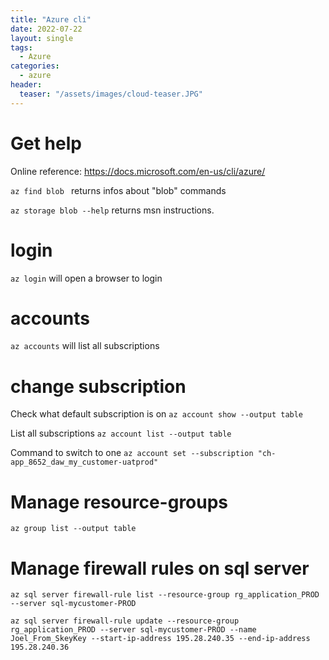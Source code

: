```yaml
---
title: "Azure cli"
date: 2022-07-22
layout: single
tags:
  - Azure
categories:
  - azure
header:
  teaser: "/assets/images/cloud-teaser.JPG"
---
```


# Get help
Online reference: https://docs.microsoft.com/en-us/cli/azure/

```az find blob ``` returns infos about "blob" commands

```az storage blob --help``` returns msn instructions. 


# login
```az login``` will open a browser to login

# accounts
```az accounts``` will list all subscriptions

# change subscription

Check what default subscription is on
```az account show --output table```

List all subscriptions
```az account list --output table```

Command to switch to one
```az account set --subscription "ch-app_8652_daw_my_customer-uatprod"```

# Manage resource-groups
```az group list --output table```

# Manage firewall rules on sql server
```az sql server firewall-rule list --resource-group rg_application_PROD --server sql-mycustomer-PROD```

```az sql server firewall-rule update --resource-group rg_application_PROD --server sql-mycustomer-PROD --name Joel_From_SkeyKey --start-ip-address 195.28.240.35 --end-ip-address 195.28.240.36```